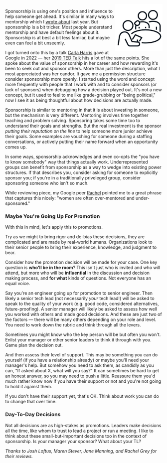 <!--
.. title: Sponsoring
.. slug: sponsoring
.. date: 2025-03-28 12:00:00 UTC-08:00
.. tags: Management
.. category: 
.. link: 
.. description: 
.. type: text
.. status: draft
-->

<img style="float:right" class="postimage" src="/f/sponsor.png" alt="One person helping another while at being graded" width=30%>

Sponsorship is using one's position and influence to help someone get ahead.
It's similar in many ways to mentorship which I [wrote about](/posts/mentoring)
last year. But sponsorship is a bit tricker. Most people understand mentorship
and have default feelings about it. Sponsorship is at best a bit less famiiar,
but maybe even can feel a bit unseemly.

I got turned onto this by a talk [Carla Harris][] gave at Google in 2022 &mdash;
her [2019 TED Talk][vid] hits a lot of the same points. She spoke about the
value of sponsorship in her career and how rewarding it's been to seek out and
sponsor others. More than just the description, what I most appreciated was her
candor. It gave me a permission structure consider sponsorship more openly. I
started using the word and concept more frequently with people that I work with
and to consider sponsors (or lack of sponsors) when debugging how a decision
played out. It's not a new concept, but it used to feel to me like
grade-grubbing or "being political," now I see it as being thoughtful about how
decisions are actually made.

Sponsorship is similar to mentoring in that it is about investing in someone,
but the mechanism is very different. Mentoring involves time together teaching
and problem solving. Sponsoring takes some time too to understand their
goals and strengths. But the real investment is the sponsor _putting
their reputation on the line_ to help someone more junior achieve their goals.
Some examples are vouching for someone during a staffing conversations, or
actively putting their name forward when an opportunity comes up.

In some ways, sponsorship acknowledges and even co-opts the "you have to know
somebody" way that things actually work. Underrepresented groups can benefit
from sponsorship as a way to wedge into existing power structures. If that
describes you, consider asking for someone to explicitly sponsor you; if you're
in a traditionally priveleged group, consider sponsoring someone who isn't so
much.

While reviewing piece, my Google peer [Rachel][] pointed me to a great phrase
that captures this nicely: "women are often over-mentored and under-sponsored."

### Maybe You're Going Up For Promotion

With this in mind, let's apply this to promotions.

Try as we might to bring rigor and de-bias these decisions, they are complicated
and are made by real-world humans. Organizations look to their senior people to
bring their experience, knowledge, and judgment to bear.

Consider how the promotion decision will be made for your case. One key question
is **who'll be in the room**? This isn't just who is invited and who will
attend, but more who will be **influential** in the discussion and decision
making process, and **for what** kinds of questions. Not everyone has an equal
voice.

Say you're an engineer going up for promotion to senior engineer. Then likely a senior
tech lead (not necessarily _your_ tech lead!) will be asked to speak to the
quality of your work (e.g. good code, considered alternatives, future-proofing).
A senior manager will likely be asked to assess how well you worked with others
and made good decisions. And these are just two of the factors &mdash; there
will be many others depending on your role and level. You need to work down the
rubric and think through all the levers.

Sometimes you might know who the key person will be but often you won't. Enlist
your manager or other senior leaders to think it through with you. Game plan the
decision out.

And then assess their level of support. This may be something you can do
yourself (if you have a relationship already) or maybe you'll need your
manager's help. But somehow you need to ask them, as candidly as you can, "If
asked about X, what will you say?" It can sometimes be hard to get an honest
answer, so you may need to push a little. Reassure them you'd much rather know
now if you have their support or not and you're not going to hold it against
them.

If you don't have their support yet, that's OK. Think about work you can do
to change that over time.

### Day-To-Day Decisions

Not all decisions are as high-stakes as promotions. Leaders make decisions all
the time, like whom to trust to lead a project or run a meeting. I like to think
about these small-but-important decisions too in the context of sponsorship. Is
your manager your sponsor? What about your TL?

_Thanks to Josh Loftus, Maren Stever, Jane Manning, and Rachel Grey for their
reviews._

[Carla Harris]: https://www.carlaspearls.com/
[vid]: https://www.youtube.com/watch?v=gpE_W50OTUc
[Rachel]: https://www.linkedin.com/in/rachel-grey-b69319/
